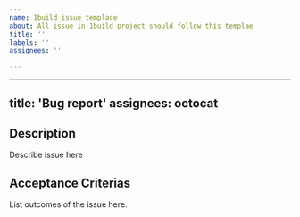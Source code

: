 ```yaml
---
name: 1build_issue_templace
about: All issue in 1build project should follow this templae
title: ''
labels: ''
assignees: ''

---
```


---
title: 'Bug report'
assignees: octocat
---

## Description
Describe issue here

## Acceptance Criterias
List outcomes of the issue here.
